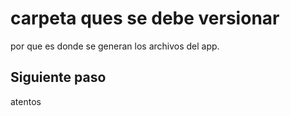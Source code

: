 # carpeta ques se debe versionar

por que es donde se generan los archivos del app.

## Siguiente paso

atentos
